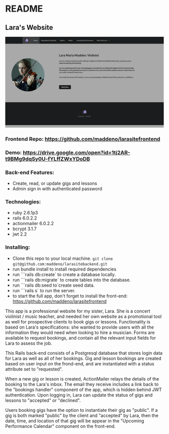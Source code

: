 # README

## Lara's Website

![](images/larasite-screenshot.png)


### Frontend Repo: https://github.com/maddeno/larasitefrontend

### Demo: https://drive.google.com/open?id=1tj2AR-t9BMg9dqSy0U-fYLffZWxYDoDB

### Back-end Features:
  - Create, read, or update gigs and lessons  
  - Admin sign in with authenticated password

### Technologies:
  - ruby 2.6.1p3
  - rails 6.0.2.2
  - actionmailer 6.0.2.2
  - bcrypt 3.1.7
  - jwt 2.2

### Installing:
  - Clone this repo to your local machine. ```git clone git@github.com:maddeno/larasitebackend.git```
  - run bundle install to install required dependencies
  - run ```rails db:create` to create a database locally.
  - run ```rails db:migrate` to create tables into the database.
  - run ```rails db:seed to`create seed data.
  - run ```rails s` to run the server.
  - to start the full app, don't forget to install the front-end: https://github.com/maddeno/larasitefrontend


This app is a professional website for my sister, Lara. She is a concert violinist / music teacher, and needed her own website as a promotional tool as well for prospective clients to book gigs or lessons. Functionality is based on Lara's specifications: she wanted to provide users with all the information they would need when looking to hire a musician. Forms are available to request bookings, and contain all the relevant input fields for Lara to assess the job. 

This Rails back-end consists of a Postgresql database that stores login data for Lara as well as all of her bookings. Gig and lesson bookings are created based on user input on the frond-end, and are instantiated with a status attribute set to "requested".

When a new gig or lesson is created, ActionMailer relays the details of the booking to the Lara's inbox. The email they receive includes a link back to the "bookings handler" component of the app, which is hidden behind JWT authentication. Upon logging in, Lara can update the status of gigs and lessons to "accepted" or "declined".

Users booking gigs have the option to instantiate their gig as "public". If a gig is both marked "public" by the client and "accepted" by Lara, then the date, time, and location of that gig will be appear in the "Upcoming Performance Calendar" component on the front-end. 